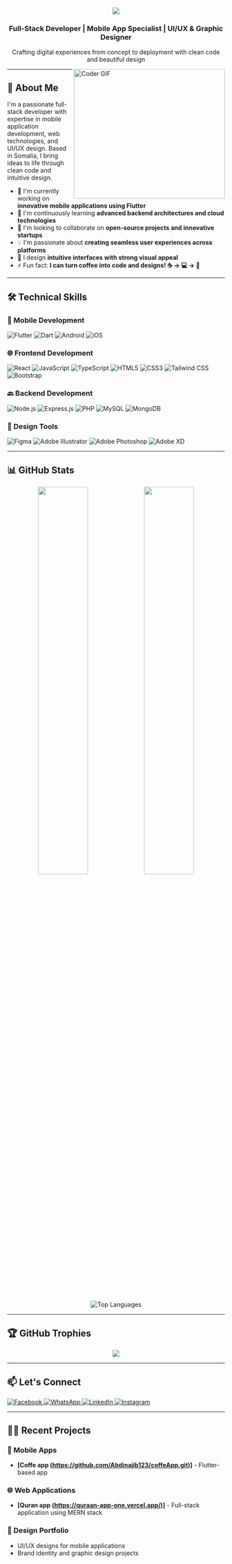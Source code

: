 <h1 align="center">
  <img src="https://readme-typing-svg.herokuapp.com/?font=Righteous&size=35&center=true&vCenter=true&width=500&height=70&duration=4000&lines=Hi,+I'm+Abdinajib+Abdullahi+🧑;&color=9a2015" />
</h1>

<h3 align="center">Full-Stack Developer | Mobile App Specialist | UI/UX & Graphic Designer</h3>

<p align="center">
  Crafting digital experiences from concept to deployment with clean code and beautiful design
</p>

<img align="right" alt="Coder GIF" height="300" width="350" src="https://images.squarespace-cdn.com/content/v1/5769fc401b631bab1addb2ab/1541580611624-TE64QGKRJG8SWAIUS7NS/ke17ZwdGBToddI8pDm48kPoswlzjSVMM-SxOp7CV59BZw-zPPgdn4jUwVcJE1ZvWQUxwkmyExglNqGp0IvTJZamWLI2zvYWH8K3-s_4yszcp2ryTI0HqTOaaUohrI8PI6FXy8c9PWtBlqAVlUS5izpdcIXDZqDYvprRqZ29Pw0o/coding-freak.gif" />

---

## 🚀 About Me

I'm a passionate full-stack developer with expertise in mobile application development, web technologies, and UI/UX design. Based in Somalia, I bring ideas to life through clean code and intuitive design.

- 🔭 I'm currently working on **innovative mobile applications using Flutter**
- 🌱 I'm continuously learning **advanced backend architectures and cloud technologies**
- 👯 I'm looking to collaborate on **open-source projects and innovative startups**
- 💡 I'm passionate about **creating seamless user experiences across platforms**
- 🎨 I design **intuitive interfaces with strong visual appeal**
- ⚡ Fun fact: **I can turn coffee into code and designs! ☕ → 💻 → 🎨**

---

## 🛠️ Technical Skills

### 📱 Mobile Development
![Flutter](https://img.shields.io/badge/Flutter-02569B?style=for-the-badge&logo=flutter&logoColor=white)
![Dart](https://img.shields.io/badge/Dart-0175C2?style=for-the-badge&logo=dart&logoColor=white)
![Android](https://img.shields.io/badge/Android-3DDC84?style=for-the-badge&logo=android&logoColor=white)
![iOS](https://img.shields.io/badge/iOS-000000?style=for-the-badge&logo=ios&logoColor=white)

### 🌐 Frontend Development
![React](https://img.shields.io/badge/React-20232A?style=for-the-badge&logo=react&logoColor=61DAFB)
![JavaScript](https://img.shields.io/badge/JavaScript-F7DF1E?style=for-the-badge&logo=javascript&logoColor=black)
![TypeScript](https://img.shields.io/badge/TypeScript-007ACC?style=for-the-badge&logo=typescript&logoColor=white)
![HTML5](https://img.shields.io/badge/HTML5-E34F26?style=for-the-badge&logo=html5&logoColor=white)
![CSS3](https://img.shields.io/badge/CSS3-1572B6?style=for-the-badge&logo=css3&logoColor=white)
![Tailwind CSS](https://img.shields.io/badge/Tailwind_CSS-38B2AC?style=for-the-badge&logo=tailwind-css&logoColor=white)
![Bootstrap](https://img.shields.io/badge/Bootstrap-563D7C?style=for-the-badge&logo=bootstrap&logoColor=white)

### 🔙 Backend Development
![Node.js](https://img.shields.io/badge/Node.js-339933?style=for-the-badge&logo=nodedotjs&logoColor=white)
![Express.js](https://img.shields.io/badge/Express.js-000000?style=for-the-badge&logo=express&logoColor=white)
![PHP](https://img.shields.io/badge/PHP-777BB4?style=for-the-badge&logo=php&logoColor=white)
![MySQL](https://img.shields.io/badge/MySQL-005C84?style=for-the-badge&logo=mysql&logoColor=white)
![MongoDB](https://img.shields.io/badge/MongoDB-4EA94B?style=for-the-badge&logo=mongodb&logoColor=white)

### 🎨 Design Tools
![Figma](https://img.shields.io/badge/Figma-F24E1E?style=for-the-badge&logo=figma&logoColor=white)
![Adobe Illustrator](https://img.shields.io/badge/Adobe%20Illustrator-FF9A00?style=for-the-badge&logo=adobeillustrator&logoColor=white)
![Adobe Photoshop](https://img.shields.io/badge/Adobe%20Photoshop-31A8FF?style=for-the-badge&logo=adobephotoshop&logoColor=white)
![Adobe XD](https://img.shields.io/badge/Adobe%20XD-470137?style=for-the-badge&logo=Adobe%20XD&logoColor=#FF61F6)



---

## 📊 GitHub Stats

<p align="center">
  <img width="48%" src="https://github-readme-stats.vercel.app/api?username=Abdinajib123&show_icons=true&theme=radical" />
  <img width="48%" src="https://github-readme-streak-stats.herokuapp.com/?user=Abdinajib123&theme=radical" />
</p>

<p align="center">
  <img src="https://github-readme-stats.vercel.app/api/top-langs/?username=Abdinajib123&layout=compact&theme=radical" alt="Top Languages" />
</p>

---

## 🏆 GitHub Trophies

<p align="center">
  <img src="https://github-profile-trophy.vercel.app/?username=Abdinajib123&theme=radical&no-frame=true&row=1&column=7" />
</p>

---

## 📫 Let's Connect

<p align="left">
 <a href="https://www.facebook.com/AbdinajibAbdullahiMuse" target="_blank">
    <img src="https://img.shields.io/badge/Facebook-1877F2?style=for-the-badge&logo=facebook&logoColor=white" alt="Facebook" />
  </a>
  <a href="https://wa.me/612112932" target="_blank">
    <img src="https://img.shields.io/badge/WhatsApp-25D366?style=for-the-badge&logo=whatsapp&logoColor=white" alt="WhatsApp" />
  </a>
  <a href="https://www.linkedin.com/in/abdinajib-abdullahi-muse-8b8026357" target="_blank">
    <img src="https://img.shields.io/badge/LinkedIn-0077B5?style=for-the-badge&logo=linkedin&logoColor=white" alt="LinkedIn" />
  </a>
  <a href="https://www.instagram.com/abdinajibabdullahimuse" target="_blank">
    <img src="https://img.shields.io/badge/Instagram-E4405F?style=for-the-badge&logo=instagram&logoColor=white" alt="Instagram" />
  </a>
</p>

---

## 👨‍💻 Recent Projects

### 📱 Mobile Apps
- **[Coffe app (https://github.com/Abdinajib123/coffeApp.git)]** - Flutter-based app 


### 🌐 Web Applications
- **[Quran app (https://quraan-app-one.vercel.app/)]** - Full-stack application using MERN stack


### 🎨 Design Portfolio
- UI/UX designs for mobile applications
- Brand identity and graphic design projects



